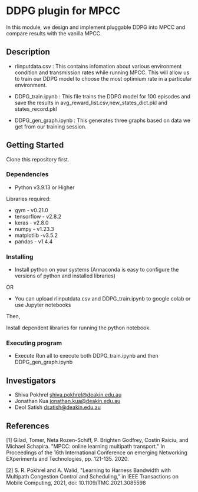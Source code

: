 # DDPG plugin for MPCC

In this module, we design and implement pluggable DDPG into MPCC and compare results with the vanilla MPCC.

## Description

- rlinputdata.csv : This contains infomation about various environment condition and transmission rates while running MPCC. This will allow us to train our DDPG model to choose the most optimium rate in a particular environment.

- DDPG_train.ipynb : This file trains the DDPG model for 100 episodes and save the results in avg_reward_list.csv,new_states_dict.pkl and states_record.pkl

- DDPG_gen_graph.ipynb : This generates three graphs based on data we get from our training session.

## Getting Started

Clone this repository first.

### Dependencies

* Python v3.9.13 or Higher

Libraries required:
* gym - v0.21.0
* tensorflow - v2.8.2
* keras - v2.8.0
* numpy - v1.23.3
* matplotlib -v3.5.2
* pandas - v1.4.4



### Installing

* Install python on your systems (Annaconda is easy to configure the versions of python and installed libraries)

OR

* You can upload rlinputdata.csv and DDPG_train.ipynb to google colab or use Jupyter notebooks

Then,

Install dependent libraries for running the python notebook.

### Executing program

* Execute Run all to execute both DDPG_train.ipynb and then DDPG_gen_graph.ipynb



## Investigators

- Shiva Pokhrel <shiva.pokhrel@deakin.edu.au>
- Jonathan Kua <jonathan.kua@deakin.edu.au>
- Deol Satish <dsatish@deakin.edu.au>

## References

[1] Gilad, Tomer, Neta Rozen-Schiff, P. Brighten Godfrey, Costin Raiciu, and Michael Schapira. "MPCC: online learning multipath transport." In Proceedings of the 16th International Conference on emerging Networking EXperiments and Technologies, pp. 121-135. 2020.

[2] S. R. Pokhrel and A. Walid, "Learning to Harness Bandwidth with Multipath Congestion Control and Scheduling," in IEEE Transactions on Mobile Computing, 2021, doi: 10.1109/TMC.2021.3085598 
